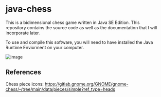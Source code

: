 # java-chess

This is a bidimensional chess game written in Java SE Edition. This repository contains the source code as well as the documentation that I will incorporate later.

To use and compile this software, you will need to have installed the Java Runtime Enviorment on your computer.

![image](https://github.com/user-attachments/assets/f94eacec-5320-4e4b-90d3-a21d56541bec)

## References
Chess piece icons: https://gitlab.gnome.org/GNOME/gnome-chess/-/tree/main/data/pieces/simple?ref_type=heads


